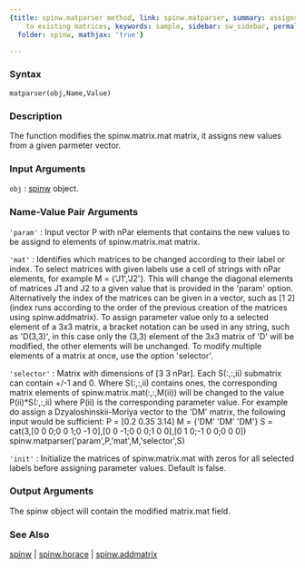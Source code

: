```yaml
---
{title: spinw.matparser method, link: spinw.matparser, summary: assigns new values
    to existing matrices, keywords: sample, sidebar: sw_sidebar, permalink: spinw_matparser.html,
  folder: spinw, mathjax: 'true'}

---
```


### Syntax

`matparser(obj,Name,Value)`

### Description

The function modifies the spinw.matrix.mat matrix, it assigns new values
from a given parmeter vector.
 

### Input Arguments

`obj`
: [spinw](spinw.html) object.

### Name-Value Pair Arguments

`'param'`
: Input vector P with nPar elements that contains the
  new values to be assignd to elements of spinw.matrix.mat
  matrix.

`'mat'`
: Identifies which matrices to be changed according to their
  label or index. To select matrices with given labels use a
  cell of strings with nPar elements, for example
  M = {'J1','J2'}. This will change the diagonal elements of
  matrices J1 and J2 to a given value that is provided in the
  'param' option. Alternatively the index of the matrices can
  be given in a vector, such as [1 2] (index runs according
  to the order of the previous creation of the matrices using
  spinw.addmatrix).
  To assign parameter value only to a selected element of a
  3x3 matrix, a bracket notation can be used in any string,
  such as 'D(3,3)', in this case only the (3,3) element of
  the 3x3 matrix of 'D' will be modified, the other elements
  will be unchanged. To modify multiple elements of a matrix
  at once, use the option 'selector'.

`'selector'`
: Matrix with dimensions of [3 3 nPar]. Each S(:,:,ii)
  submatrix can contain +/-1 and 0. Where S(:,:,ii) contains
  ones, the corresponding matrix elements of
  spinw.matrix.mat(:,:,M(ii)) will be changed to the value
  P(ii)*S(:,:,ii) where P(ii) is the corresponding parameter
  value. For example do assign a Dzyaloshinskii-Moriya vector
  to the 'DM' matrix, the following input would be
  sufficient:
  P = [0.2 0.35 3.14]
  M = {'DM' 'DM' 'DM'}
  S = cat(3,[0 0 0;0 0 1;0 -1 0],[0 0 -1;0 0 0;1 0 0],[0 1 0;-1 0 0;0 0 0])
  spinw.matparser('param',P,'mat',M,'selector',S)

`'init'`
: Initialize the matrices of spinw.matrix.mat with zeros for all
  selected labels before assigning parameter values. Default
  is false.

### Output Arguments

The spinw object will contain the modified matrix.mat field.

### See Also

[spinw](spinw.html) \| [spinw.horace](spinw_horace.html) \| [spinw.addmatrix](spinw_addmatrix.html)

